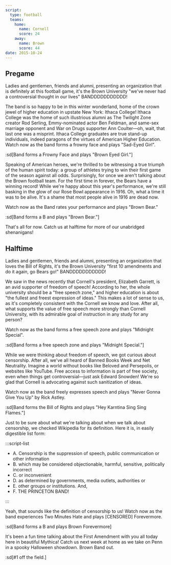 ```yaml
---
script:
  type: football
  teams:
    home:
      name: Cornell
      score: 24
    away:
      name: Brown
      score: 44
date: 2015-10-24
---
```


## Pregame

Ladies and gentlemen, friends and alumni, presenting an organization that is definitely at this football game, it's the Brown University "we've never had a controversial thought in our lives" BANDDDDDDDDDDD!

The band is so happy to be in this winter wonderland, home of the crown jewel of higher education in upstate New York: Ithaca College! Ithaca College was the home of such illustrious alumni as The Twilight Zone creator Rod Serling, Emmy-nominated actor Ben Feldman, and same-sex marriage opponent and War on Drugs supporter Ann Coulter—oh, wait, that last one was a misprint. Ithaca College graduates are true stand-up individuals, indeed paragons of the virtues of American Higher Education. Watch now as the band forms a frowny face and plays "Sad-Eyed Girl".

:sd[Band forms a Frowny Face and plays "Brown Eyed Girl."]

Speaking of American heroes, we're thrilled to be witnessing a true triumph of the human spirit today: a group of athletes trying to win their first game of the season against all odds. Surprisingly, for once we aren't talking about the Brown football team. For the first time in forever, the Bears have a winning record! While we're happy about this year's performance, we're still basking in the glow of our Rose Bowl appearance in 1916. Oh, what a time it was to be alive. It's a shame that most people alive in 1916 are dead now.

Watch now as the Band rates your performance and plays "Brown Bear."

:sd[Band forms a B and plays "Brown Bear."]

That's all for now. Catch us at halftime for more of our unabridged shenanigans!

## Halftime

Ladies and gentlemen, friends and alumni, presenting an organization that loves the Bill of Rights, it's the Brown University "first 10 amendments and do it again, go Bears go!" BANDDDDDDDDDDD!

We saw in the news recently that Cornell's president, Elizabeth Garrett, is an avid supporter of freedom of speech! According to her, the whole university should be a "free speech zone," and higher education is about "the fullest and freest expression of ideas." This makes a lot of sense to us, as it's completely consistent with the Cornell we know and love. After all, what supports the value of free speech more strongly than Cornell University, with its admirable goal of instruction in any study for any person?

Watch now as the band forms a free speech zone and plays "Midnight Special".

:sd[Band forms a free speech zone and plays "Midnight Special."]

While we were thinking about freedom of speech, we got curious about censorship. After all, we've all heard of Banned Books Week and Net Neutrality. Imagine a world without books like Beloved and Persepolis, or websites like YouTube. Free access to information is part of free society, even when things get controversial—just ask Edward Snowden! We're so glad that Cornell is advocating against such sanitization of ideas.

Watch now as the band freely expresses speech and plays "Never Gonna Give You Up" by Rick Astley.

:sd[Band forms the Bill of Rights and plays "Hey Karntina Sing Sing Flames."]

Just to be sure about what we're talking about when we talk about censorship, we checked Wikipedia for its definition. Here it is, in easily digestible list form:

:::script-list

- A. Censorship is the suppression of speech, public communication or other information
- B. which may be considered objectionable, harmful, sensitive, politically incorrect
- C. or inconvenient
- D. as determined by governments, media outlets, authorities or
- E. other groups or institutions. And,
- F. THE PRINCETON BAND!

:::

Yeah, that sounds like the definition of censorship to us! Watch now as the band experiences Two Minutes Hate and plays \[CENSORED] Forevermore.

:sd[Band forms a B and plays Brown Forevermore]

It's been a fun time talking about the First Amendment with you all today here in beautiful Mythica! Catch us next week at home as we take on Penn in a spooky Halloween showdown. Brown Band out.

:sd[#1 off the field.]
